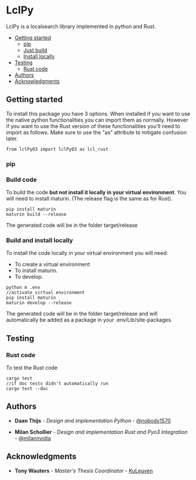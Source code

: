 # LclPy

LclPy is a localsearch library implemented in python and Rust.

- [Getting started](#getting-started)
  - [pip](#pip)
  - [Just build](#build-code)
  - [Install locally](#build-and-install-locally)
- [Testing](#testing)
  - [Rust code](#rust-code)
- [Authors](#authors)
- [Acknowledgments](#acknowledgments)

## Getting started

To install this package you have 3 options. When installed if you want to use the native python functionalities you can import them as normally. However if you want to use the Rust version of these functionalities you'll need to import as follows.
Make sure to use the "as" attribute to mitigate confusion later.

```
from lclPyO3 import lclPyO3 as lcl_rust
```

### pip

### Build code

To build the code **but not install it locally in your virtual environment**. You will need to install maturin. (The release flag is the same as for Rust).

```
pip install maturin
maturin build --release
```

The generated code will be in the folder target/release

### Build and install locally

To install the code locally in your virtual environment you will need:

- To create a virtual environment
- To install maturin.
- To develop.

```
python m .env
//activate virtual environment
pip install maturin
maturin develop --release
```

The generated code will be in the folder target/release and will automatically be added as a package in your .env/Lib/site-packages.

## Testing

### Rust code

To test the Rust code

```
cargo test
//if doc tests didn't automatically run
cargo test --doc
```

## Authors

- **Daan Thijs** - _Design and implementation Python_ - [@nobody1570](https://github.com/nobody1570)

- **Milan Schollier** - _Design and implementation Rust and Pyo3 Integration_ - [@milannvidia](https://github.com/milannvidia)

## Acknowledgments

- **Tony Wauters** - _Master's Thesis Coordinator_ - [KuLeuven](https://www.kuleuven.be/wieiswie/nl/person/00069609)
